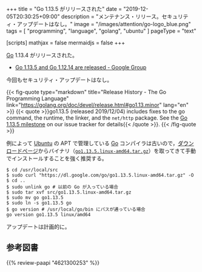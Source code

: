 +++
title = "Go 1.13.5 がリリースされた"
date =  "2019-12-05T20:30:25+09:00"
description = "メンテナンス・リリース。セキュリティ・アップデートはなし。"
image = "/images/attention/go-logo_blue.png"
tags  = [ "programming", "language", "golang", "ubuntu" ]
pageType = "text"

[scripts]
  mathjax = false
  mermaidjs = false
+++

[Go] 1.13.4 がリリースされた。

- [Go 1.13.5 and Go 1.12.14 are released - Google Group](https://groups.google.com/forum/#!topic/golang-announce/2Vuzx20_rik)

今回もセキュリティ・アップデートはなし。

{{< fig-quote type="markdown" title="Release History - The Go Programming Language" link="https://golang.org/doc/devel/release.html#go1.13.minor" lang="en" >}}
{{< quote >}}go1.13.5 (released 2019/12/04) includes fixes to the go command, the runtime, the linker, and the `net/http` package. See the [Go 1.13.5 milestone](https://github.com/golang/go/issues?q=milestone%3AGo1.13.5) on our issue tracker for details{{< /quote >}}.
{{< /fig-quote >}}

例によって [Ubuntu] の APT で管理している [Go] コンパイラは古いので，[ダウンロードページ](https://golang.org/dl/ "Downloads - The Go Programming Language")からバイナリ（[`go1.13.5.linux-amd64.tar.gz`](https://dl.google.com/go/go1.13.5.linux-amd64.tar.gz)）を取ってきて手動でインストールすることを強く推奨する。

```text
$ cd /usr/local/src
$ sudo curl "https://dl.google.com/go/go1.13.5.linux-amd64.tar.gz" -O
$ cd ..
$ sudo unlink go # 以前の Go が入っている場合
$ sudo tar xvf src/go1.13.5.linux-amd64.tar.gz
$ sudo mv go go1.13.5
$ sudo ln -s go1.13.5 go
$ go version # /usr/local/go/bin にパスが通っている場合
go version go1.13.5 linux/amd64
```

アップデートは計画的に。

[Go]: https://golang.org/ "The Go Programming Language"
[Go 言語]: https://golang.org/ "The Go Programming Language"
[Ubuntu]: https://www.ubuntu.com/ "The leading operating system for PCs, IoT devices, servers and the cloud | Ubuntu"

## 参考図書

{{% review-paapi "4621300253" %}} <!-- プログラミング言語Go -->
